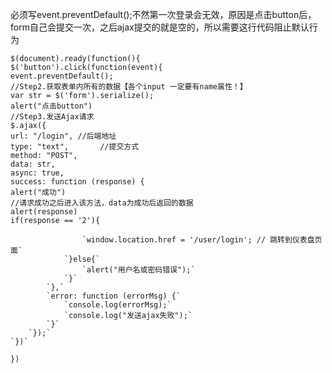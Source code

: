 必须写event.preventDefault();不然第一次登录会无效，原因是点击button后，form自己会提交一次，之后ajax提交的就是空的，所以需要这行代码阻止默认行为

`$(document).ready(function(){`  
    `$('button').click(function(event){`  
        `event.preventDefault();`  
        `//Step2.获取表单内所有的数据【各个input 一定要有name属性！】`  
        `var str = $('form').serialize();`  
        `alert("点击button")`  
        `//Step3.发送Ajax请求`  
        `$.ajax({`  
            `url: "/login", //后端地址`  
            `type: "text",       //提交方式`  
            `method: "POST",`  
            `data: str,`  
            `async: true,`  
            `success: function (response) {`  
                `alert("成功")`  
                `//请求成功之后进入该方法，data为成功后返回的数据`  
                `alert(response)`  
                `if(response == '2'){`  
             
                    `window.location.href = '/user/login'; // 跳转到仪表盘页面`  
                `}else{`  
                    `alert("用户名或密码错误");`  
                `}`  
            `},`  
            `error: function (errorMsg) {`  
                `console.log(errorMsg);`  
                `console.log("发送ajax失败");`  
            `}`  
        `});`  
    `})`  
  
`})`